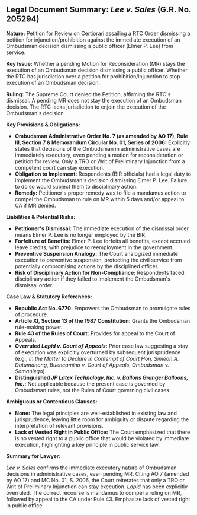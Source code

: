 ## Legal Document Summary: *Lee v. Sales* (G.R. No. 205294)

**Nature:** Petition for Review on Certiorari assailing a RTC Order dismissing a petition for injunction/prohibition against the immediate execution of an Ombudsman decision dismissing a public officer (Elmer P. Lee) from service.

**Key Issue:** Whether a pending Motion for Reconsideration (MR) stays the execution of an Ombudsman decision dismissing a public officer. Whether the RTC has jurisdiction over a petition for prohibition/injunction to stop execution of an Ombudsman decision.

**Ruling:** The Supreme Court denied the Petition, affirming the RTC's dismissal. A pending MR does not stay the execution of an Ombudsman decision. The RTC lacks jurisdiction to enjoin the execution of the Ombudsman's decision.

**Key Provisions & Obligations:**

*   **Ombudsman Administrative Order No. 7 (as amended by AO 17), Rule III, Section 7 & Memorandum Circular No. 01, Series of 2006:** Explicitly states that decisions of the Ombudsman in administrative cases are immediately executory, even pending a motion for reconsideration or petition for review. Only a TRO or Writ of Preliminary Injunction from a competent court can stay execution.
*   **Obligation to Implement:** Respondents (BIR officials) had a legal duty to implement the Ombudsman's decision dismissing Elmer P. Lee. Failure to do so would subject them to disciplinary action.
*   **Remedy:** Petitioner's proper remedy was to file a mandamus action to compel the Ombudsman to rule on MR within 5 days and/or appeal to CA if MR denied.

**Liabilities & Potential Risks:**

*   **Petitioner's Dismissal:** The immediate execution of the dismissal order means Elmer P. Lee is no longer employed by the BIR.
*   **Forfeiture of Benefits:** Elmer P. Lee forfeits all benefits, except accrued leave credits, with prejudice to reemployment in the government.
*   **Preventive Suspension Analogy:** The Court analogized immediate execution to preventive suspension, protecting the civil service from potentially compromising actions by the disciplined officer.
*   **Risk of Disciplinary Action for Non-Compliance:** Respondents faced disciplinary action if they failed to implement the Ombudsman's dismissal order.

**Case Law & Statutory References:**

*   **Republic Act No. 6770:** Empowers the Ombudsman to promulgate rules of procedure.
*   **Article XI, Section 13 of the 1987 Constitution:** Grants the Ombudsman rule-making power.
*   **Rule 43 of the Rules of Court:** Provides for appeal to the Court of Appeals.
*   **Overruled *Lapid v. Court of Appeals*:** Prior case law suggesting a stay of execution was explicitly overturned by subsequent jurisprudence (e.g., *In the Matter to Declare in Contempt of Court Hon. Simeon A. Datumanong*, *Buencamino v. Court of Appeals*, *Ombudsman v. Samaniego*).
*   **Distinguished *JP Latex Technology, Inc. v. Ballons Granger Balloons, Inc.*:** Not applicable because the present case is governed by Ombudsman rules, not the Rules of Court governing civil cases.

**Ambiguous or Contentious Clauses:**

*   **None:** The legal principles are well-established in existing law and jurisprudence, leaving little room for ambiguity or dispute regarding the interpretation of relevant provisions.
*   **Lack of Vested Right in Public Office:** The Court emphasized that there is no vested right to a public office that would be violated by immediate execution, highlighting a key principle in public service law.

**Summary for Lawyer:**

*Lee v. Sales* confirms the immediate executory nature of Ombudsman decisions in administrative cases, even pending MR. Citing AO 7 (amended by AO 17) and MC No. 01, S. 2006, the Court reiterates that only a TRO or Writ of Preliminary Injunction can stay execution. *Lapid* has been explicitly overruled. The correct recourse is mandamus to compel a ruling on MR, followed by appeal to the CA under Rule 43. Emphasize lack of vested right in public office.
